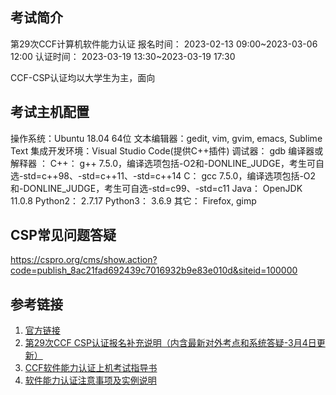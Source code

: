 ## 考试简介

第29次CCF计算机软件能力认证
报名时间： 2023-02-13 09:00~2023-03-06 12:00
认证时间： 2023-03-19 13:30~2023-03-19 17:30

CCF-CSP认证均以大学生为主，面向


## 考试主机配置

操作系统：Ubuntu 18.04 64位
文本编辑器：gedit, vim, gvim, emacs, Sublime Text
集成开发环境：Visual Studio Code(提供C++插件)
调试器： gdb
编译器或解释器 ：
C++： g++ 7.5.0，编译选项包括-O2和-DONLINE_JUDGE，考生可自选-std=c++98、-std=c++11、-std=c++14
C： gcc 7.5.0，编译选项包括-O2和-DONLINE_JUDGE，考生可自选-std=c99、-std=c11
Java： OpenJDK 11.0.8
Python2： 2.7.17
Python3： 3.6.9
其它： Firefox, gimp



## CSP常见问题答疑
https://cspro.org/cms/show.action?code=publish_8ac21fad692439c7016932b9e83e010d&siteid=100000


## 参考链接

1. [官方链接](https://www.cspro.org/)
2. [第29次CCF CSP认证报名补充说明（内含最新对外考点和系统答疑-3月4日更新）](https://www.cspro.org/cms/show.action?code=publish_4028807662f1ccee0162f55d6abc0037&siteid=100000&newsid=cc808d3756bd4987a30e1a59daf7cce2&channelid=0000000103)
3. [CCF软件能力认证上机考试指导书](https://ccsp2019.ccf.org.cn/cms/news/100000/0000000107/2014/2/20/d9613c28628b434095b788623b2ab446.shtml)
4. [软件能力认证注意事项及实例说明](https://www.cspro.org/cms/show.action?code=publish_4028807662f1ccee0162f55d6abc0037&siteid=100000&newsid=c1241f02de6a4f49b0838bc3407447a5&channelid=0000000107)